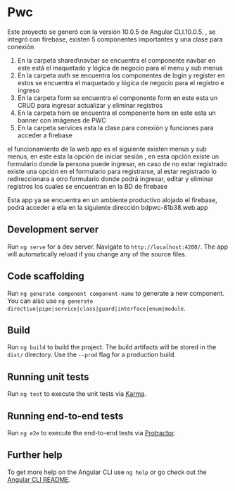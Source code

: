 # Pwc

Este proyecto se generó con la versión 10.0.5 de Angular CLI.10.0.5. , se integró con firebase, existen 5 componentes importantes y una clase para conexión 

1) En la carpeta shared\navbar se encuentra el componente navbar en este está el maquetado y lógica de negocio para el menu y sub menus 
2) En la carpeta auth se encuentra los componentes de login y register en estos se encuentra el maquetado y lógica de negocio para el registro e ingreso 
3) En la carpeta form se encuentra el componente form en este esta un CRUD para ingresar actualizar y eliminar registros
4) En la carpeta hom se encuentra el componente hom en este esta un banner con imágenes de PWC
5) En la carpeta services esta la clase para conexión y funciones para acceder a firebase

el funcionamiento de la web app es el siguiente existen menus y sub menus, en este esta la opción de iniciar sesión , en esta opción existe un formulario donde la persona puede ingresar, en caso de no estar registrado existe una opción en el formulario para registrarse, al estar registrado lo redireccionara a otro formulario donde podrá ingresar, editar y eliminar registros los cuales se encuentran en la BD de firebase

Esta app ya se encuentra en un ambiente productivo alojado el firebase, podrá acceder a ella en la siguiente dirección  bdpwc-81b38.web.app

## Development server

Run `ng serve` for a dev server. Navigate to `http://localhost:4200/`. The app will automatically reload if you change any of the source files.

## Code scaffolding

Run `ng generate component component-name` to generate a new component. You can also use `ng generate directive|pipe|service|class|guard|interface|enum|module`.

## Build

Run `ng build` to build the project. The build artifacts will be stored in the `dist/` directory. Use the `--prod` flag for a production build.

## Running unit tests

Run `ng test` to execute the unit tests via [Karma](https://karma-runner.github.io).

## Running end-to-end tests

Run `ng e2e` to execute the end-to-end tests via [Protractor](http://www.protractortest.org/).

## Further help

To get more help on the Angular CLI use `ng help` or go check out the [Angular CLI README](https://github.com/angular/angular-cli/blob/master/README.md).
